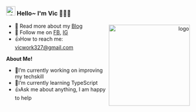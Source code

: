 <h3>
  <img src="https://media.giphy.com/media/hvRJCLFzcasrR4ia7z/giphy.gif" width="25" alt="手势">
  Hello~ I'm Vic 
  👨🏽‍💻
</h3>

<a href="https://github.com/tinygeeker">
  <div align="right" >
    <img src="https://github-readme-stats.vercel.app/api?username=yoshuu&show_icons=true" alt="logo" height="220" wight:"100" align="right" style="margin: 5px; margin-bottom: 20px;" />
  </div>
</a>

<!-- ======================================= -->

* 🙏 Read more about my [Blog](https://yoshuu.github.io/)
* 🤝 Follow me on [FB](https://www.facebook.com/profile.php?id=100010997769542), [IG](https://www.instagram.com/appcs342/) 
* 👍How to reach me: vicwork327@gmail.com

**About Me!**
- 🥷I’m currently working on improving my techskill
- 🥷I’m currently learning TypeScript
- 👍Ask me about anything, I am happy to help
